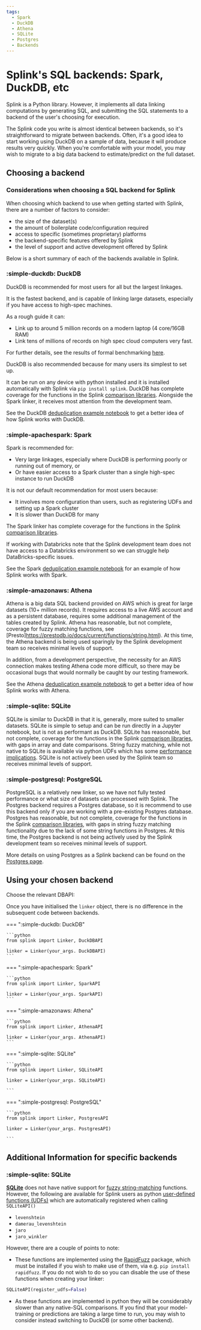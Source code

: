 ```yaml
---
tags:
  - Spark
  - DuckDB
  - Athena
  - SQLite
  - Postgres
  - Backends
---
```


# Splink's SQL backends: Spark, DuckDB, etc

Splink is a Python library. However, it implements all data linking computations by generating SQL, and submitting the SQL statements to a backend of the user's choosing for execution.

The Splink code you write is almost identical between backends, so it's straightforward to migrate between backends. Often, it's a good idea to start working using DuckDB on a sample of data, because it will produce results very quickly. When you're comfortable with your model, you may wish to migrate to a big data backend to estimate/predict on the full dataset.

## Choosing a backend

### Considerations when choosing a SQL backend for Splink

When choosing which backend to use when getting started with Splink, there are a number of factors to consider:

- the size of the dataset(s)
- the amount of boilerplate code/configuration required
- access to specific (sometimes proprietary) platforms
- the backend-specific features offered by Splink
- the level of support and active development offered by Splink

Below is a short summary of each of the backends available in Splink.

### :simple-duckdb: DuckDB

DuckDB is recommended for most users for all but the largest linkages.

It is the fastest backend, and is capable of linking large datasets, especially if you have access to high-spec machines.

As a rough guide it can:

- Link up to around 5 million records on a modern laptop (4 core/16GB RAM)
- Link tens of millions of records on high spec cloud computers very fast.

For further details, see the results of formal benchmarking [here](https://www.robinlinacre.com/fast_deduplication/).

DuckDB is also recommended because for many users its simplest to set up.

It can be run on any device with python installed and it is installed automatically with Splink via `pip install splink`. DuckDB has complete coverage for the functions in the Splink [comparison libraries](../../../api_docs/comparison_level_library.md).  Alongside the Spark linker, it receives most attention from the development team.

See the DuckDB [deduplication example notebook](../../../demos/examples/duckdb/deduplicate_50k_synthetic.ipynb) to get a better idea of how Splink works with DuckDB.


### :simple-apachespark: Spark

Spark is recommended for:
- Very large linkages, especially where DuckDB is performing poorly or running out of memory, or
- Or have easier access to a Spark cluster than a single high-spec instance to run DuckDB

It is not our default recommendation for most users because:
- It involves more configuration than users, such as registering UDFs and setting up a Spark cluster
- It is slower than DuckDB for many

The Spark linker has complete coverage for the functions in the Splink [comparison libraries](../../../api_docs/comparison_level_library.md).

If working with Databricks note that the Splink development team does not have access to a Databricks environment so we can struggle help DataBricks-specific issues.

See the Spark [deduplication example notebook](../../../demos/examples/spark/deduplicate_1k_synthetic.ipynb) for an example of how Splink works with Spark.

### :simple-amazonaws: Athena

Athena is a big data SQL backend provided on AWS which is great for large datasets (10+ million records). It requires access to a live AWS account and as a persistent database, requires some additional management of the tables created by Splink. Athena has reasonable, but not complete, coverage for fuzzy matching functions, see [Presto]https://prestodb.io/docs/current/functions/string.html). At this time, the Athena backend is being used sparingly by the Splink development team so receives minimal levels of support.

In addition, from a development perspective, the necessity for an AWS connection makes testing Athena code more difficult, so there may be occasional bugs that would normally be caught by our testing framework.

See the Athena [deduplication example notebook](../../../demos/examples/athena/deduplicate_50k_synthetic.ipynb) to get a better idea of how Splink works with Athena.

### :simple-sqlite: SQLite

SQLite is similar to DuckDB in that it is, generally, more suited to smaller datasets. SQLite is simple to setup and can be run directly in a Jupyter notebook, but is not as performant as DuckDB. SQLite has reasonable, but not complete, coverage for the functions in the Splink [comparison libraries](../../../api_docs/comparison_level_library.md), with gaps in array and date comparisons. String fuzzy matching, while not native to SQLite is available via python UDFs which has some [performance implications](#additional-information-for-specific-backends). SQLite is not actively been used by the Splink team so receives minimal levels of support.

### :simple-postgresql: PostgreSQL

PostgreSQL is a relatively new linker, so we have not fully tested performance or what size of datasets can processed with Splink. The Postgres backend requires a Postgres database, so it is recommend to use this backend only if you are working with a pre-existing Postgres database. Postgres has reasonable, but not complete, coverage for the functions in the Splink [comparison libraries](../../../api_docs/comparison_level_library.md), with gaps in string fuzzy matching functionality due to the lack of some string functions in Postgres. At this time, the Postgres backend is not being actively used by the Splink development team so receives minimal levels of support.

More details on using Postgres as a Splink backend can be found on the [Postgres page](./postgres.md).

## Using your chosen backend

Choose the relevant DBAPI:

Once you have initialised the `linker` object, there is no difference in the subsequent code between backends.

=== ":simple-duckdb: DuckDB"

    ```python
    from splink import Linker, DuckDBAPI

    linker = Linker(your_args. DuckDBAPI)
    ```

=== ":simple-apachespark: Spark"

    ```python
    from splink import Linker, SparkAPI

    linker = Linker(your_args. SparkAPI)
    ```

=== ":simple-amazonaws: Athena"

    ```python
    from splink import Linker, AthenaAPI

    linker = Linker(your_args. AthenaAPI)
    ```

=== ":simple-sqlite: SQLite"

    ```python
    from splink import Linker, SQLiteAPI

    linker = Linker(your_args. SQLiteAPI)

    ```

=== ":simple-postgresql: PostgreSQL"

    ```python
    from splink import Linker, PostgresAPI

    linker = Linker(your_args. PostgresAPI)

    ```

## Additional Information for specific backends

### :simple-sqlite: SQLite

[**SQLite**](https://www.sqlite.org/index.html) does not have native support for [fuzzy string-matching](../../comparisons/comparators.md) functions.
However, the following are available for Splink users as python [user-defined functions (UDFs)](../../../dev_guides/udfs.md#sqlite)  which are automatically registered when calling `SQLiteAPI()`

* `levenshtein`
* `damerau_levenshtein`
* `jaro`
* `jaro_winkler`

However, there are a couple of points to note:

* These functions are implemented using the [RapidFuzz](https://maxbachmann.github.io/RapidFuzz/) package, which must be installed if you wish to make use of them, via e.g. `pip install rapidfuzz`. If you do not wish to do so you can disable the use of these functions when creating your linker:
```py
SQLiteAPI(register_udfs=False)
```
* As these functions are implemented in python they will be considerably slower than any native-SQL comparisons. If you find that your model-training or predictions are taking a large time to run, you may wish to consider instead switching to DuckDB (or some other backend).
